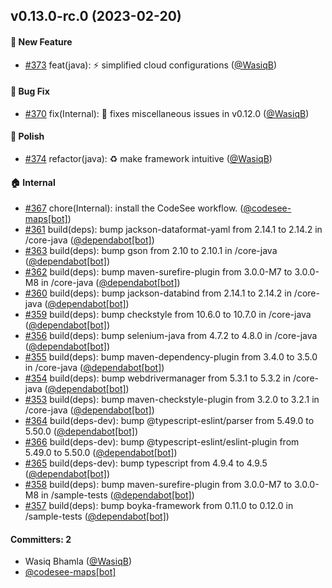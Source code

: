 
## v0.13.0-rc.0 (2023-02-20)

#### :rocket: New Feature
* [#373](https://github.com/BoykaFramework/boyka-framework/pull/373) feat(java): :zap: simplified cloud configurations ([@WasiqB](https://github.com/WasiqB))

#### :bug: Bug Fix
* [#370](https://github.com/BoykaFramework/boyka-framework/pull/370) fix(Internal): 🐛 fixes miscellaneous issues in v0.12.0 ([@WasiqB](https://github.com/WasiqB))

#### :nail_care: Polish
* [#374](https://github.com/BoykaFramework/boyka-framework/pull/374) refactor(java): :recycle: make framework intuitive ([@WasiqB](https://github.com/WasiqB))

#### :house: Internal
* [#367](https://github.com/BoykaFramework/boyka-framework/pull/367) chore(Internal): install the CodeSee workflow. ([@codesee-maps[bot]](https://github.com/apps/codesee-maps))
* [#361](https://github.com/BoykaFramework/boyka-framework/pull/361) build(deps): bump jackson-dataformat-yaml from 2.14.1 to 2.14.2 in /core-java ([@dependabot[bot]](https://github.com/apps/dependabot))
* [#363](https://github.com/BoykaFramework/boyka-framework/pull/363) build(deps): bump gson from 2.10 to 2.10.1 in /core-java ([@dependabot[bot]](https://github.com/apps/dependabot))
* [#362](https://github.com/BoykaFramework/boyka-framework/pull/362) build(deps): bump maven-surefire-plugin from 3.0.0-M7 to 3.0.0-M8 in /core-java ([@dependabot[bot]](https://github.com/apps/dependabot))
* [#360](https://github.com/BoykaFramework/boyka-framework/pull/360) build(deps): bump jackson-databind from 2.14.1 to 2.14.2 in /core-java ([@dependabot[bot]](https://github.com/apps/dependabot))
* [#359](https://github.com/BoykaFramework/boyka-framework/pull/359) build(deps): bump checkstyle from 10.6.0 to 10.7.0 in /core-java ([@dependabot[bot]](https://github.com/apps/dependabot))
* [#356](https://github.com/BoykaFramework/boyka-framework/pull/356) build(deps): bump selenium-java from 4.7.2 to 4.8.0 in /core-java ([@dependabot[bot]](https://github.com/apps/dependabot))
* [#355](https://github.com/BoykaFramework/boyka-framework/pull/355) build(deps): bump maven-dependency-plugin from 3.4.0 to 3.5.0 in /core-java ([@dependabot[bot]](https://github.com/apps/dependabot))
* [#354](https://github.com/BoykaFramework/boyka-framework/pull/354) build(deps): bump webdrivermanager from 5.3.1 to 5.3.2 in /core-java ([@dependabot[bot]](https://github.com/apps/dependabot))
* [#353](https://github.com/BoykaFramework/boyka-framework/pull/353) build(deps): bump maven-checkstyle-plugin from 3.2.0 to 3.2.1 in /core-java ([@dependabot[bot]](https://github.com/apps/dependabot))
* [#364](https://github.com/BoykaFramework/boyka-framework/pull/364) build(deps-dev): bump @typescript-eslint/parser from 5.49.0 to 5.50.0 ([@dependabot[bot]](https://github.com/apps/dependabot))
* [#366](https://github.com/BoykaFramework/boyka-framework/pull/366) build(deps-dev): bump @typescript-eslint/eslint-plugin from 5.49.0 to 5.50.0 ([@dependabot[bot]](https://github.com/apps/dependabot))
* [#365](https://github.com/BoykaFramework/boyka-framework/pull/365) build(deps-dev): bump typescript from 4.9.4 to 4.9.5 ([@dependabot[bot]](https://github.com/apps/dependabot))
* [#358](https://github.com/BoykaFramework/boyka-framework/pull/358) build(deps): bump maven-surefire-plugin from 3.0.0-M7 to 3.0.0-M8 in /sample-tests ([@dependabot[bot]](https://github.com/apps/dependabot))
* [#357](https://github.com/BoykaFramework/boyka-framework/pull/357) build(deps): bump boyka-framework from 0.11.0 to 0.12.0 in /sample-tests ([@dependabot[bot]](https://github.com/apps/dependabot))

#### Committers: 2
- Wasiq Bhamla ([@WasiqB](https://github.com/WasiqB))
- [@codesee-maps[bot]](https://github.com/apps/codesee-maps)
